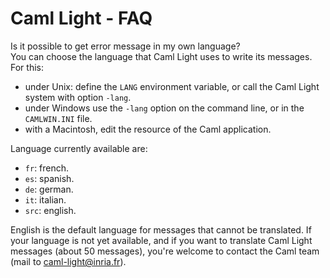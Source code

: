 <!DOCTYPE html PUBLIC "-//W3C//DTD XHTML 1.0 Strict//EN"
          "http://www.w3.org/TR/xhtml1/DTD/xhtml1-strict.dtd">
<html xmlns="http://www.w3.org/1999/xhtml">
<head>
  <meta content="text/html; charset=utf-8" http-equiv="Content-Type" />
  <title>Caml Light - FAQ</title>
  <link href="ocaml.css" media="all" type="text/css" rel="stylesheet" />
</head>
<body>
<h1>Caml Light - FAQ</h1>

<div class="Q">Is it possible to get error message in my own
language?</div>

<div class="A">You can choose the language that Caml Light uses to
write its messages. For this:

<ul>
  <li>under Unix: define the <code>LANG</code> environment variable,
  or call the Caml Light system with option <code>-lang</code>.</li>

  <li>under Windows use the <code>-lang</code> option on the command
  line, or in the <code>CAMLWIN.INI</code> file.</li>

  <li>with a Macintosh, edit the resource of the Caml
  application.</li>
</ul>

Language currently available are:

<ul>
  <li><code>fr</code>: french.</li>
  <li><code>es</code>: spanish.</li>
  <li><code>de</code>: german.</li>
  <li><code>it</code>: italian.</li>
  <li><code>src</code>: english.</li>
</ul>

English is the default language for messages that cannot be
translated. If your language is not yet available, and if you want to
translate Caml Light messages (about 50 messages), you're welcome to
contact the Caml team (mail to caml-light@inria.fr).
</div>

</body>
</html>
